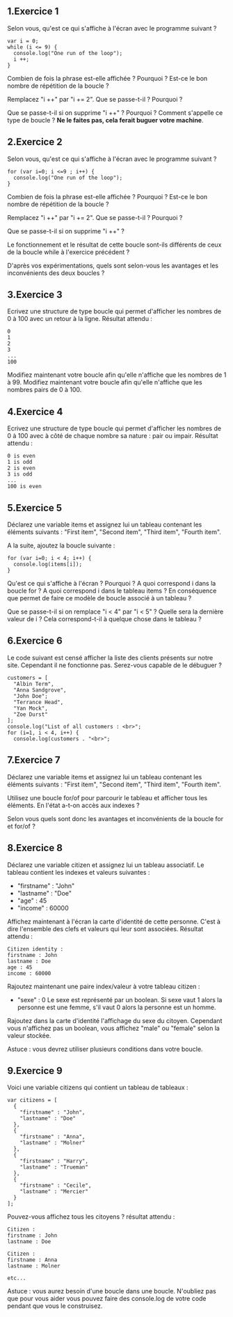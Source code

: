 ## 1\.Exercice 1
Selon vous, qu'est ce qui s'affiche à l'écran avec le programme suivant ?

```
var i = 0;
while (i <= 9) {
  console.log("One run of the loop");
  i ++;
}
```
Combien de fois la phrase est-elle affichée ? Pourquoi ? Est-ce le bon nombre de répétition de la boucle ?

Remplacez "i ++" par "i += 2". Que se passe-t-il ? Pourquoi ?

Que se passe-t-il si on supprime "i ++" ? Pourquoi ? Comment s'appelle ce type de boucle ? **Ne le faites pas, cela ferait buguer votre machine**.

## 2\.Exercice 2
Selon vous, qu'est ce qui s'affiche à l'écran avec le programme suivant ?

```
for (var i=0; i <=9 ; i++) {
  console.log("One run of the loop");
}
```
Combien de fois la phrase est-elle affichée ? Pourquoi ? Est-ce le bon nombre de répétition de la boucle ?

Remplacez "i ++" par "i += 2". Que se passe-t-il ? Pourquoi ?

Que se passe-t-il si on supprime "i ++" ?

Le fonctionnement et le résultat de cette boucle sont-ils différents de ceux de la boucle while à l'exercice précédent ?

D'après vos expérimentations, quels sont selon-vous les avantages et les inconvénients des deux boucles ?

## 3\.Exercice 3
Ecrivez une structure de type boucle qui permet d'afficher les nombres de 0 à 100 avec un retour à la ligne.
Résultat attendu :
```
0
1
2
3
...
100
```
Modifiez maintenant votre boucle afin qu'elle n'affiche que les nombres de 1 à 99.
Modifiez maintenant votre boucle afin qu'elle n'affiche que les nombres pairs de 0 à 100.

## 4\.Exercice 4
Ecrivez une structure de type boucle qui permet d'afficher les nombres de 0 à 100 avec à côté de chaque nombre sa nature : pair ou impair.
Résultat attendu :
```
0 is even
1 is odd
2 is even
3 is odd
...
100 is even
```

## 5\.Exercice 5
Déclarez une variable items et assignez lui un tableau contenant les éléments suivants : "First item", "Second item", "Third item", "Fourth item".

A la suite, ajoutez la boucle suivante :
```
for (var i=0; i < 4; i++) {
  console.log(items[i]);
}
```

Qu'est ce qui s'affiche à l'écran ? Pourquoi ?
A quoi correspond i dans la boucle for ? A quoi correspond i dans le tableau items ?
En conséquence que permet de faire ce modèle de boucle associé à un tableau ?

Que se passe-t-il si on remplace "i < 4" par "i < 5" ? Quelle sera la dernière valeur de i ? Cela correspond-t-il à quelque chose dans le tableau ?

## 6\.Exercice 6
Le code suivant est censé afficher la liste des clients présents sur notre site. Cependant il ne fonctionne pas. Serez-vous capable de le débuguer ?

```
customers = [
  "Albin Term",
  "Anna Sandgrove",
  "John Doe";
  "Terrance Head",
  "Yan Mock",
  "Zoe Durst"
];
console.log("List of all customers : <br>";
for (i=1, i < 4, i++) {
  console.log(customers . "<br>";
```

## 7\.Exercice 7
Déclarez une variable items et assignez lui un tableau contenant les éléments suivants : "First item", "Second item", "Third item", "Fourth item".

Utilisez une boucle for/of pour parcourir le tableau et afficher tous les éléments.
En l'état a-t-on accès aux indexes ?

Selon vous quels sont donc les avantages et inconvénients de la boucle for et for/of ?

## 8\.Exercice 8
Déclarez une variable citizen et assignez lui un tableau associatif. Le tableau contient les indexes et valeurs suivantes :
- "firstname" : "John"
- "lastname" : "Doe"
- "age" : 45
- "income" : 60000

Affichez maintenant à l'écran la carte d'identité de cette personne. C'est à dire l'ensemble des clefs et valeurs qui leur sont associées. Résultat attendu :
```
Citizen identity :
firstname : John
lastname : Doe
age : 45
income : 60000
```
Rajoutez maintenant une paire index/valeur à votre tableau citizen :
- "sexe" : 0
Le sexe est représenté par un boolean. Si sexe vaut 1 alors la personne est une femme, s'il vaut 0 alors la personne est un homme.

Rajoutez dans la carte d'identité l'affichage du sexe du citoyen. Cependant vous n'affichez pas un boolean, vous affichez "male" ou "female" selon la valeur stockée.

Astuce : vous devrez utiliser plusieurs conditions dans votre boucle.  

## 9\.Exercice 9
Voici une variable citizens qui contient un tableau de tableaux :
```
var citizens = [
  {
    "firstname" : "John",
    "lastname" : "Doe"
  },
  {
    "firstname" : "Anna",
    "lastname" : "Molner"
  },
  {
    "firstname" : "Harry",
    "lastname" : "Trueman"
  },
  {
    "firstname" : "Cecile",
    "lastname" : "Mercier"
  }
];
```
Pouvez-vous affichez tous les citoyens ? résultat attendu :
```
Citizen :
firstname : John
lastname : Doe

Citizen :
firstname : Anna
lastname : Molner

etc...
```
Astuce : vous aurez besoin d'une boucle dans une boucle. N'oubliez pas que pour vous aider vous pouvez faire des console.log de votre code pendant que vous le construisez.

